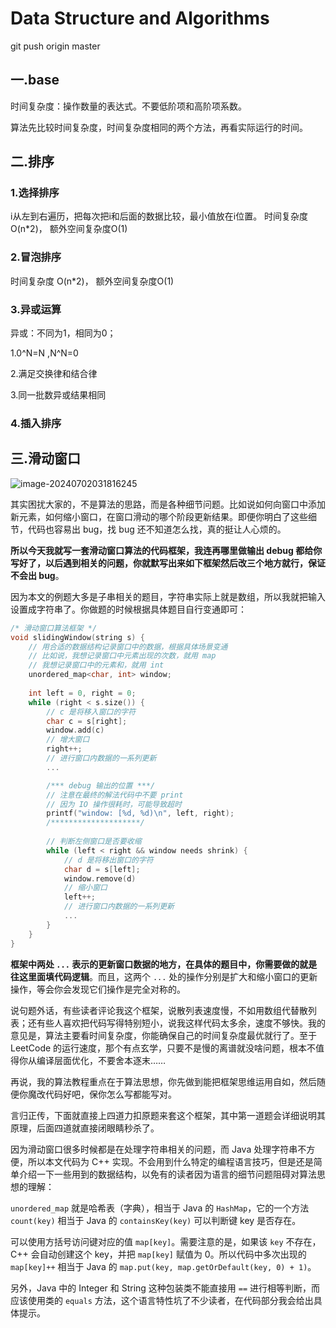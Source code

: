 # Data Structure and Algorithms

git push origin master

## 一.base

时间复杂度：操作数量的表达式。不要低阶项和高阶项系数。

算法先比较时间复杂度，时间复杂度相同的两个方法，再看实际运行的时间。

## 二.排序

### 1.选择排序
i从左到右遍历，把每次把i和后面的数据比较，最小值放在i位置。
时间复杂度 O(n*2)， 额外空间复杂度O(1)



### 2.冒泡排序

时间复杂度 O(n*2)， 额外空间复杂度O(1)



### 3.异或运算

异或：不同为1，相同为0；

1.0^N=N ,N^N=0

2.满足交换律和结合律

3.同一批数异或结果相同



### 4.插入排序



## 三.滑动窗口

![image-20240702031816245](D:\Typora_picture\image-20240702031816245.png)

其实困扰大家的，不是算法的思路，而是各种细节问题。比如说如何向窗口中添加新元素，如何缩小窗口，在窗口滑动的哪个阶段更新结果。即便你明白了这些细节，代码也容易出 bug，找 bug 还不知道怎么找，真的挺让人心烦的。

**所以今天我就写一套滑动窗口算法的代码框架，我连再哪里做输出 debug 都给你写好了，以后遇到相关的问题，你就默写出来如下框架然后改三个地方就行，保证不会出 bug**。

因为本文的例题大多是子串相关的题目，字符串实际上就是数组，所以我就把输入设置成字符串了。你做题的时候根据具体题目自行变通即可：

<!-- muliti_language -->

```cpp
/* 滑动窗口算法框架 */
void slidingWindow(string s) {
    // 用合适的数据结构记录窗口中的数据，根据具体场景变通
    // 比如说，我想记录窗口中元素出现的次数，就用 map
    // 我想记录窗口中的元素和，就用 int
    unordered_map<char, int> window;
    
    int left = 0, right = 0;
    while (right < s.size()) {
        // c 是将移入窗口的字符
        char c = s[right];
        window.add(c)
        // 增大窗口
        right++;
        // 进行窗口内数据的一系列更新
        ...

        /*** debug 输出的位置 ***/
        // 注意在最终的解法代码中不要 print
        // 因为 IO 操作很耗时，可能导致超时
        printf("window: [%d, %d)\n", left, right);
        /********************/
        
        // 判断左侧窗口是否要收缩
        while (left < right && window needs shrink) {
            // d 是将移出窗口的字符
            char d = s[left];
            window.remove(d)
            // 缩小窗口
            left++;
            // 进行窗口内数据的一系列更新
            ...
        }
    }
}
```

**框架中两处 `...` 表示的更新窗口数据的地方，在具体的题目中，你需要做的就是往这里面填代码逻辑**。而且，这两个 `...` 处的操作分别是扩大和缩小窗口的更新操作，等会你会发现它们操作是完全对称的。

说句题外话，有些读者评论我这个框架，说散列表速度慢，不如用数组代替散列表；还有些人喜欢把代码写得特别短小，说我这样代码太多余，速度不够快。我的意见是，算法主要看时间复杂度，你能确保自己的时间复杂度最优就行了。至于 LeetCode 的运行速度，那个有点玄学，只要不是慢的离谱就没啥问题，根本不值得你从编译层面优化，不要舍本逐末……

再说，我的算法教程重点在于算法思想，你先做到能把框架思维运用自如，然后随便你魔改代码好吧，保你怎么写都能写对。

言归正传，下面就直接上四道力扣原题来套这个框架，其中第一道题会详细说明其原理，后面四道就直接闭眼睛秒杀了。

因为滑动窗口很多时候都是在处理字符串相关的问题，而 Java 处理字符串不方便，所以本文代码为 C++ 实现。不会用到什么特定的编程语言技巧，但是还是简单介绍一下一些用到的数据结构，以免有的读者因为语言的细节问题阻碍对算法思想的理解：

`unordered_map` 就是哈希表（字典），相当于 Java 的 `HashMap`，它的一个方法 `count(key)` 相当于 Java 的 `containsKey(key)` 可以判断键 key 是否存在。

可以使用方括号访问键对应的值 `map[key]`。需要注意的是，如果该 `key` 不存在，C++ 会自动创建这个 key，并把 `map[key]` 赋值为 0。所以代码中多次出现的 `map[key]++` 相当于 Java 的 `map.put(key, map.getOrDefault(key, 0) + 1)`。

另外，Java 中的 Integer 和 String 这种包装类不能直接用 `==` 进行相等判断，而应该使用类的 `equals` 方法，这个语言特性坑了不少读者，在代码部分我会给出具体提示。
